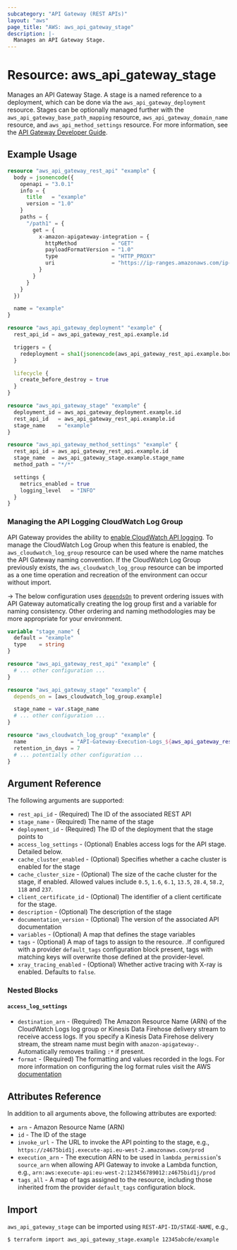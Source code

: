 ```yaml
---
subcategory: "API Gateway (REST APIs)"
layout: "aws"
page_title: "AWS: aws_api_gateway_stage"
description: |-
  Manages an API Gateway Stage.
---
```


# Resource: aws_api_gateway_stage

Manages an API Gateway Stage. A stage is a named reference to a deployment, which can be done via the `aws_api_gateway_deployment` resource. Stages can be optionally managed further with the `aws_api_gateway_base_path_mapping` resource, `aws_api_gateway_domain_name` resource, and `aws_api_method_settings` resource. For more information, see the [API Gateway Developer Guide](https://docs.aws.amazon.com/apigateway/latest/developerguide/set-up-stages.html).

## Example Usage

```terraform
resource "aws_api_gateway_rest_api" "example" {
  body = jsonencode({
    openapi = "3.0.1"
    info = {
      title   = "example"
      version = "1.0"
    }
    paths = {
      "/path1" = {
        get = {
          x-amazon-apigateway-integration = {
            httpMethod           = "GET"
            payloadFormatVersion = "1.0"
            type                 = "HTTP_PROXY"
            uri                  = "https://ip-ranges.amazonaws.com/ip-ranges.json"
          }
        }
      }
    }
  })

  name = "example"
}

resource "aws_api_gateway_deployment" "example" {
  rest_api_id = aws_api_gateway_rest_api.example.id

  triggers = {
    redeployment = sha1(jsonencode(aws_api_gateway_rest_api.example.body))
  }

  lifecycle {
    create_before_destroy = true
  }
}

resource "aws_api_gateway_stage" "example" {
  deployment_id = aws_api_gateway_deployment.example.id
  rest_api_id   = aws_api_gateway_rest_api.example.id
  stage_name    = "example"
}

resource "aws_api_gateway_method_settings" "example" {
  rest_api_id = aws_api_gateway_rest_api.example.id
  stage_name  = aws_api_gateway_stage.example.stage_name
  method_path = "*/*"

  settings {
    metrics_enabled = true
    logging_level   = "INFO"
  }
}
```

### Managing the API Logging CloudWatch Log Group

API Gateway provides the ability to [enable CloudWatch API logging](https://docs.aws.amazon.com/apigateway/latest/developerguide/set-up-logging.html). To manage the CloudWatch Log Group when this feature is enabled, the `aws_cloudwatch_log_group` resource can be used where the name matches the API Gateway naming convention. If the CloudWatch Log Group previously exists, the `aws_cloudwatch_log_group` resource can be imported as a one time operation and recreation of the environment can occur without import.

-> The below configuration uses [`dependsOn`](https://www.pulumi.com/docs/intro/concepts/programming-model/#dependson) to prevent ordering issues with API Gateway automatically creating the log group first and a variable for naming consistency. Other ordering and naming methodologies may be more appropriate for your environment.

```terraform
variable "stage_name" {
  default = "example"
  type    = string
}

resource "aws_api_gateway_rest_api" "example" {
  # ... other configuration ...
}

resource "aws_api_gateway_stage" "example" {
  depends_on = [aws_cloudwatch_log_group.example]

  stage_name = var.stage_name
  # ... other configuration ...
}

resource "aws_cloudwatch_log_group" "example" {
  name              = "API-Gateway-Execution-Logs_${aws_api_gateway_rest_api.example.id}/${var.stage_name}"
  retention_in_days = 7
  # ... potentially other configuration ...
}
```

## Argument Reference

The following arguments are supported:

* `rest_api_id` - (Required) The ID of the associated REST API
* `stage_name` - (Required) The name of the stage
* `deployment_id` - (Required) The ID of the deployment that the stage points to
* `access_log_settings` - (Optional) Enables access logs for the API stage. Detailed below.
* `cache_cluster_enabled` - (Optional) Specifies whether a cache cluster is enabled for the stage
* `cache_cluster_size` - (Optional) The size of the cache cluster for the stage, if enabled. Allowed values include `0.5`, `1.6`, `6.1`, `13.5`, `28.4`, `58.2`, `118` and `237`.
* `client_certificate_id` - (Optional) The identifier of a client certificate for the stage.
* `description` - (Optional) The description of the stage
* `documentation_version` - (Optional) The version of the associated API documentation
* `variables` - (Optional) A map that defines the stage variables
* `tags` - (Optional) A map of tags to assign to the resource. .If configured with a provider `default_tags` configuration block present, tags with matching keys will overwrite those defined at the provider-level.
* `xray_tracing_enabled` - (Optional) Whether active tracing with X-ray is enabled. Defaults to `false`.

### Nested Blocks

#### `access_log_settings`

* `destination_arn` - (Required) The Amazon Resource Name (ARN) of the CloudWatch Logs log group or Kinesis Data Firehose delivery stream to receive access logs. If you specify a Kinesis Data Firehose delivery stream, the stream name must begin with `amazon-apigateway-`. Automatically removes trailing `:*` if present.
* `format` - (Required) The formatting and values recorded in the logs.
For more information on configuring the log format rules visit the AWS [documentation](https://docs.aws.amazon.com/apigateway/latest/developerguide/set-up-logging.html)

## Attributes Reference

In addition to all arguments above, the following attributes are exported:

* `arn` - Amazon Resource Name (ARN)
* `id` - The ID of the stage
* `invoke_url` - The URL to invoke the API pointing to the stage,
  e.g., `https://z4675bid1j.execute-api.eu-west-2.amazonaws.com/prod`
* `execution_arn` - The execution ARN to be used in `lambda_permission`'s `source_arn`
  when allowing API Gateway to invoke a Lambda function,
  e.g., `arn:aws:execute-api:eu-west-2:123456789012:z4675bid1j/prod`
* `tags_all` - A map of tags assigned to the resource, including those inherited from the provider `default_tags` configuration block.

## Import

`aws_api_gateway_stage` can be imported using `REST-API-ID/STAGE-NAME`, e.g.,

```
$ terraform import aws_api_gateway_stage.example 12345abcde/example
```
